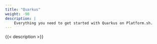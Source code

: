 ```yaml
---
title: "Quarkus"
weight: -90
description: |
    Everything you need to get started with Quarkus on Platform.sh. 
---
```


{{< description >}}